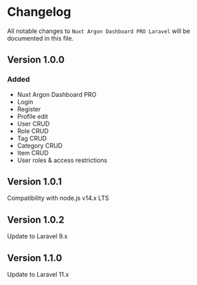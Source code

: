 # Changelog

All notable changes to `Nuxt Argon Dashboard PRO Laravel`  will be documented in this file.

## Version 1.0.0

### Added
- Nuxt Argon Dashboard PRO
- Login
- Register
- Profile edit
- User CRUD
- Role CRUD
- Tag CRUD
- Category CRUD
- Item CRUD
- User roles & access restrictions

## Version 1.0.1
Compatibility with node.js v14.x LTS

## Version 1.0.2
Update to Laravel 9.x

## Version 1.1.0
Update to Laravel 11.x

